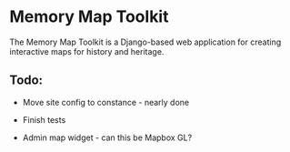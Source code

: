 # Memory Map Toolkit

The Memory Map Toolkit is a Django-based web application for creating interactive maps for history and heritage.




## Todo:

- Move site config to constance - nearly done

- Finish tests

- Admin map widget - can this be Mapbox GL?

